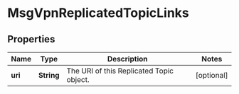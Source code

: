 

# MsgVpnReplicatedTopicLinks


## Properties

| Name | Type | Description | Notes |
|------------ | ------------- | ------------- | -------------|
|**uri** | **String** | The URI of this Replicated Topic object. |  [optional] |



